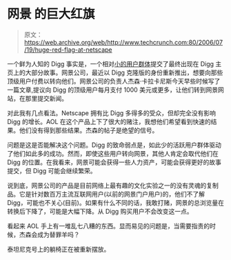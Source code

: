 # 网景 的巨大红旗

> 原文：<https://web.archive.org/web/http://www.techcrunch.com:80/2006/07/19/huge-red-flag-at-netscape>

 [](https://web.archive.org/web/20230226101549/http://www.netscape.com/) 一个鲜为人知的 Digg 事实是，一个相对[小的用户群体](https://web.archive.org/web/20230226101549/http://www.digg.com/topusers)提交了最终出现在 Digg 主页上的大部分故事。网景公司，最近以 Digg 克隆版的身份重新推出，想要向那些顶级用户付费以转向他们。网景公司的负责人杰森·卡拉卡尼斯今天早些时候写了一篇文章,提议向 Digg 的顶级用户每月支付 1000 美元或更多，让他们转到网景网站，在那里提交新闻。

对此我有几点看法。Netscape 拥有比 Digg 多得多的受众，但却完全没有影响 Digg 的增长。AOL 在这个产品上下了很大的赌注，我想他们希望看到快速的结果。他们没有得到那些结果。杰森的帖子是绝望的信号。

问题是这是否能解决这个问题。Digg 的致命弱点是，如此少的活跃用户群体驱动了他们如此多的成功。然而，即使这些用户转向网景，其他人肯定会取代他们在 Digg 的位置。在我看来，网景可能会获得一些人力资产，可能会获得更好的故事提交，但 Digg 可能会继续繁荣。

说到底，网景公司的产品是目前网络上最有趣的文化实验之一的没有灵魂的复制品。它是针对数百万主流互联网用户(以前的网景门户用户)的，他们不了解 Digg，可能也不关心(目前)。如果有什么不同的话，我敢打赌，网景的总浏览量在转换后下降了，可能是大幅下降。从 Digg 购买用户不会改变这一点。

看起来 AOL 手上有一堆乱七八糟的东西。显而易见的问题是，当需要指责的时候，杰森会成为替罪羊吗？

泰坦尼克号上的躺椅正在被重新摆放。
